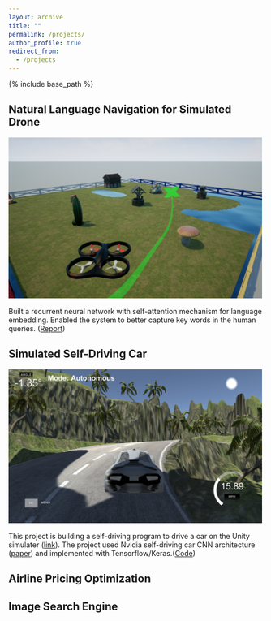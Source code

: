 ```yaml
---
layout: archive
title: ""
permalink: /projects/
author_profile: true
redirect_from:
  - /projects
---
```


{% include base_path %}

Natural Language Navigation for Simulated Drone
-----

<img src="/images/project_sim_drone_preview.png" alt="alt text" width="500" height="whatever">

Built a recurrent neural network with self-attention mechanism for language embedding. 
Enabled the system to better capture key words in the human queries. ([Report](https://github.com/harrisonzzh/sim-drone/blob/master/Final%20Report.pdf))



Simulated Self-Driving Car
-----

<img src="/images/project_self_driving_preview.png" alt="alt text" width="500" height="whatever">

This project is building a self-driving program to drive a car on the Unity simulater ([link](https://github.com/blog/1395-relative-links-in-markup-files)).
The project used Nvidia self-driving car CNN architecture ([paper](https://images.nvidia.com/content/tegra/automotive/images/2016/solutions/pdf/end-to-end-dl-using-px.pdf))
and implemented with Tensorflow/Keras.([Code](https://github.com/harrisonzzh/Simulated-Self-Driving-Car))



Airline Pricing Optimization
-----

Image Search Engine
-----



